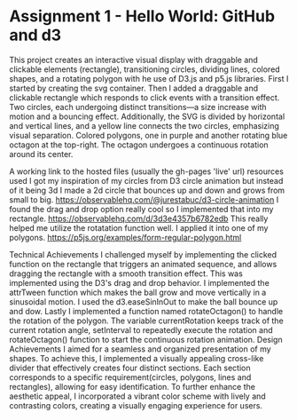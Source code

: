 Assignment 1 - Hello World: GitHub and d3 
===
This project creates an interactive visual display with draggable and clickable elements (rectangle), transitioning circles, dividing lines, colored shapes, and a rotating polygon with he use of D3.js and p5.js libraries. First I started by creating the svg container. Then I added a draggable and clickable rectangle which responds to click events with a transition effect. Two circles, each undergoing distinct transitions—a size increase with motion and a bouncing effect. Additionally, the SVG is divided by horizontal and vertical lines, and a yellow line connects the two circles, emphasizing visual separation. Colored polygons, one in purple and another rotating blue octagon at the top-right. The octagon undergoes a continuous rotation around its center. 

A working link to the hosted files (usually the gh-pages 'live' url)
resources used 
I got my inspiration of my circles from D3 circle animation but instead of it being 3d I made a 2d circle that bounces up and down and grows from small to big.
https://observablehq.com/@jurestabuc/d3-circle-animation 
I found the drag and drop option really cool so I implemented that into my rectangle.
https://observablehq.com/d/3d3e4357b6782edb
This really helped me utilize the rotatation function well. I applied it into one of my polygons.
https://p5js.org/examples/form-regular-polygon.html


Technical Achievements
I challenged myself by implementing the clicked function on the rectangle that triggers an animated sequence, and allows dragging the rectangle with a smooth transition effect. This was implemented using the D3's drag and drop behavior.
I implemented the attrTween function which makes the ball grow and move vertically in a sinusoidal motion. I used the d3.easeSinInOut to make the ball bounce up and dow.
Lastly I implemented a function named rotateOctagon() to handle the rotation of the polygon. The variable currentRotation keeps track of the current rotation angle, setInterval to repeatedly execute the rotation and rotateOctagon() function to start the continuous rotation animation.
Design Achievements
I aimed for a seamless and organized presentation of my shapes. To achieve this, I implemented a visually appealing cross-like divider that effectively creates four distinct sections. Each section corresponds to a specific requirement(circles, polygons, lines and rectangles), allowing for easy identification. To further enhance the aesthetic appeal, I incorporated a vibrant color scheme with lively and contrasting colors, creating a visually engaging experience for users. 


